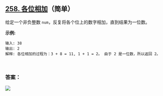 ## [258. 各位相加](https://leetcode-cn.com/problems/add-digits/)（简单）

给定一个非负整数 `num`，反复将各个位上的数字相加，直到结果为一位数。

**示例:**

```
输入: 38
输出: 2 
解释: 各位相加的过程为：3 + 8 = 11, 1 + 1 = 2。 由于 2 是一位数，所以返回 2。
```

<br/>

### 答案：











![](https://img-blog.csdnimg.cn/20200807155236311.png)

#### 